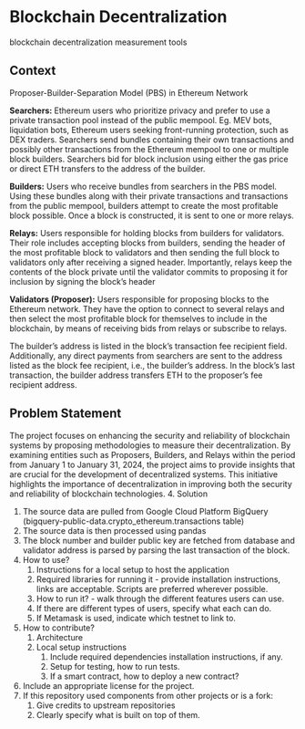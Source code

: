 # Blockchain Decentralization

blockchain decentralization measurement tools

## Context
Proposer-Builder-Separation Model (PBS) in Ethereum Network

**Searchers:** Ethereum users who prioritize privacy and prefer to use a private transaction pool instead of the public mempool. 
Eg. MEV bots, liquidation bots, Ethereum users seeking front-running protection, such as DEX traders. 
Searchers send bundles containing their own transactions and possibly other  transactions from the Ethereum mempool to one or multiple block builders. Searchers bid for block inclusion using either the gas price or direct ETH transfers to the address of the builder.

**Builders:** Users who receive bundles from searchers in the PBS model. Using these bundles along with their private transactions and transactions from the public mempool, builders attempt to create the most profitable block possible. Once a block is constructed, it is sent to one or more relays.

**Relays:** Users responsible for holding blocks from builders for validators. Their role includes accepting blocks from builders, sending the header of the most profitable block to validators and then sending the full block to validators only after receiving a signed header. Importantly, relays keep the contents of the block private until the validator commits to proposing it for inclusion by signing the block’s header

**Validators (Proposer):** Users responsible for proposing blocks to the Ethereum network. They have the option to connect to several relays and then select the most profitable block for themselves to include in the blockchain, by means of receiving bids from relays or subscribe to relays.

The builder’s address is listed in the block’s transaction fee recipient field. Additionally, any direct payments from searchers are sent to the address listed as the block fee recipient, i.e., the builder’s address. 
In the block’s last transaction, the builder address transfers ETH to the proposer’s fee recipient address. 


## Problem Statement
The project focuses on enhancing the security and reliability of blockchain systems by proposing methodologies to measure their decentralization. By examining entities such as Proposers, Builders, and Relays within the period from January 1 to January 31, 2024, the project aims to provide insights that are crucial for the development of decentralized systems. This initiative highlights the importance of decentralization in improving both the security and reliability of blockchain technologies.
4. Solution
   1. The source data are pulled from Google Cloud Platform BigQuery (bigquery-public-data.crypto_ethereum.transactions table)
   2. The source data is then processed using pandas
   3. The block number and builder public key are fetched from database and validator address is parsed by parsing the last transaction of the block.
5. How to use?
    1. Instructions for a local setup to host the application
    2. Required libraries for running it - provide installation instructions, links are acceptable. Scripts are preferred wherever possible.
    3. How to run it? - walk through the different features users can use.
    4. If there are different types of users, specify what each can do.
    5. If Metamask is used, indicate which testnet to link to.
6. How to contribute?
    1. Architecture
    2. Local setup instructions
        1. Include required dependencies installation instructions, if any.
        2. Setup for testing, how to run tests.
        3. If a smart contract, how to deploy a new contract?
7. Include an appropriate license for the project.
8. If this repository used components from other projects or is a fork:
    1. Give credits to upstream repositories
    2. Clearly specify what is built on top of them.
